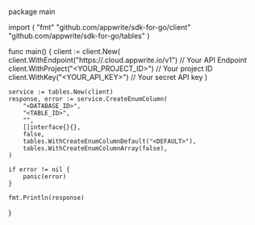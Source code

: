 package main

import (
    "fmt"
    "github.com/appwrite/sdk-for-go/client"
    "github.com/appwrite/sdk-for-go/tables"
)

func main() {
    client := client.New(
        client.WithEndpoint("https://<REGION>.cloud.appwrite.io/v1") // Your API Endpoint
        client.WithProject("<YOUR_PROJECT_ID>") // Your project ID
        client.WithKey("<YOUR_API_KEY>") // Your secret API key
    )

    service := tables.New(client)
    response, error := service.CreateEnumColumn(
        "<DATABASE_ID>",
        "<TABLE_ID>",
        "",
        []interface{}{},
        false,
        tables.WithCreateEnumColumnDefault("<DEFAULT>"),
        tables.WithCreateEnumColumnArray(false),
    )

    if error != nil {
        panic(error)
    }

    fmt.Println(response)
}
